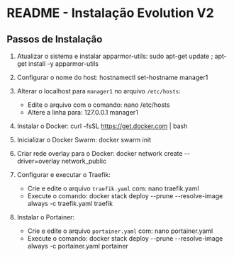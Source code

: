 # README - Instalação Evolution V2

## Passos de Instalação

1. Atualizar o sistema e instalar apparmor-utils:
   sudo apt-get update ; apt-get install -y apparmor-utils

2. Configurar o nome do host:
   hostnamectl set-hostname manager1

3. Alterar o localhost para `manager1` no arquivo `/etc/hosts`:
   - Edite o arquivo com o comando:
     nano /etc/hosts
   - Altere a linha para:
     127.0.0.1 manager1

4. Instalar o Docker:
   curl -fsSL https://get.docker.com | bash

5. Inicializar o Docker Swarm:
   docker swarm init

6. Criar rede overlay para o Docker:
   docker network create --driver=overlay network_public

7. Configurar e executar o Traefik:
   - Crie e edite o arquivo `traefik.yaml` com:
     nano traefik.yaml
   - Execute o comando:
     docker stack deploy --prune --resolve-image always -c traefik.yaml traefik

8. Instalar o Portainer:
   - Crie e edite o arquivo `portainer.yaml` com:
     nano portainer.yaml
   - Execute o comando:
     docker stack deploy --prune --resolve-image always -c portainer.yaml portainer